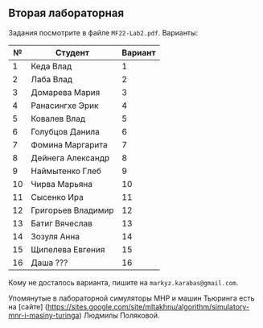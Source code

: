 ## Вторая лабораторная

Задания посмотрите в файле `MF22-Lab2.pdf`. Варианты:

№ | Студент | Вариант  
-------|----|----
1 | Кеда Влад | 1
2 | Лаба Влад | 2
3 | Домарева Мария | 3
4 | Ранасингхе Эрик | 4
5 | Ковалев Влад | 5
6 | Голубцов Данила | 6
7 | Фомина Маргарита | 7
8 | Дейнега Александр | 8
9 | Наймытенко Глеб | 9
10 | Чирва Марьяна | 10
11 | Сысенко Ира | 11
12 | Григорьев Владимир | 12 
13 | Батиг Вячеслав | 13
14 | Зозуля Анна | 14
15 | Щипелева Евгения | 15
16 | Даша ??? | 16

Кому не досталось варианта, пишите на `markyz.karabas@gmail.com`.

Упомянутые в лабораторной симуляторы МНР и машин Тьюринга есть на [сайте] (https://sites.google.com/site/mltakhnu/algorithm/simulatory-mnr-i-masiny-turinga) Людмилы Поляковой.
